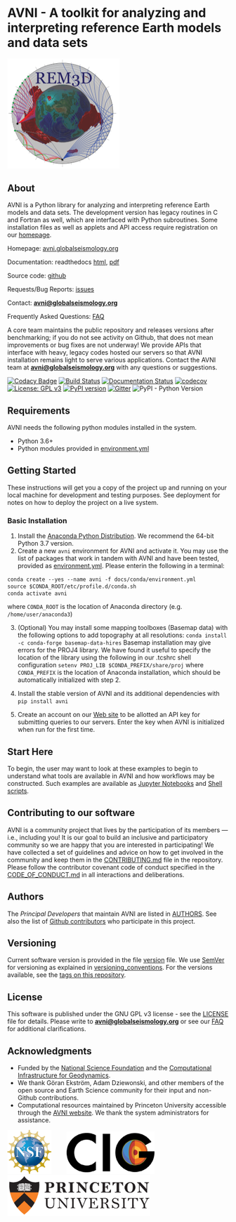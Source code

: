 # AVNI - A toolkit for analyzing and interpreting reference Earth models and data sets

<img src="docs/logos/avnilogo.png" width="256">

## About

AVNI is a Python library for analyzing and interpreting reference Earth models and data sets. The development version has legacy routines in C and Fortran as well, which are interfaced with Python subroutines. Some installation files as well as applets and API access require registration on our [homepage](http://globalseismology.org/register).

Homepage: [avni.globalseismology.org](http://avni.globalseismology.org)

Documentation: readthedocs [html](http://avni.readthedocs.io), [pdf](https://media.readthedocs.org/pdf/avni/latest/avni.pdf)

Source code: [github](https://github.com/geodynamics/avni)

Requests/Bug Reports: [issues](https://github.com/geodynamics/avni/issues)

Contact: **avni@globalseismology.org**

Frequently Asked Questions: [FAQ](docs/FAQ.md)

A core team maintains the public repository and releases versions after benchmarking; if you do not see activity on Github, that does not mean improvements or bug fixes are not underway! We provide APIs that interface with heavy, legacy codes hosted our servers so that AVNI installation remains light to serve various applications. Contact the AVNI team at **avni@globalseismology.org** with any questions or suggestions.

[![Codacy Badge](https://api.codacy.com/project/badge/Grade/110c5a409f60485f83d442b8834eba2c)](https://www.codacy.com?utm_source=github.com&amp;utm_medium=referral&amp;utm_content=globalseismology/avni&amp;utm_campaign=Badge_Grade) [![Build Status](https://travis-ci.com/globalseismology/avni.svg?token=Z1JjFn7SrxG1nGGE9y1u&branch=devel)](https://travis-ci.com/globalseismology/avni) [![Documentation Status](https://readthedocs.org/projects/avni/badge/?version=latest)](https://avni.readthedocs.io/en/latest/?badge=latest) [![codecov](https://codecov.io/gh/globalseismology/avni/branch/devel/graph/badge.svg?token=NTCVjCUfJm)](https://codecov.io/gh/globalseismology/avni) [![License: GPL v3](https://img.shields.io/badge/License-GPLv3-blue.svg)](https://www.gnu.org/licenses/gpl-3.0) [![PyPI version](https://badge.fury.io/py/avni.svg)](https://badge.fury.io/py/avni) [![Gitter](https://badges.gitter.im/avni/community.svg)](https://gitter.im/avni/community?utm_source=badge&utm_medium=badge&utm_campaign=pr-badge) ![PyPI - Python Version](https://img.shields.io/pypi/pyversions/avni.svg?style=popout)

## Requirements

AVNI needs the following python modules installed in the system.
* Python 3.6+
* Python modules provided in [environment.yml](docs/conda/environment.yml)

## Getting Started

These instructions will get you a copy of the project up and running on your local machine for development and testing purposes. See deployment for notes on how to deploy the project on a live system.

### Basic Installation

1. Install the [Anaconda Python Distribution](https://www.continuum.io/downloads). We recommend the 64-bit Python 3.7 version.
2. Create a new `avni` environment for AVNI and activate it. You may use the list of
packages that work in tandem with AVNI and have been tested, provided as [environment.yml](docs/conda/environment.yml). Please enterin the following in a terminal:
```
conda create --yes --name avni -f docs/conda/environment.yml
source $CONDA_ROOT/etc/profile.d/conda.sh
conda activate avni
```
where `CONDA_ROOT` is the location of Anaconda directory (e.g. `/home/user/anaconda3`)

3. (Optional) You may install some mapping toolboxes (Basemap data) with the following options to add topography at all resolutions:
`conda install -c conda-forge basemap-data-hires`
Basemap installation may give errors for the PROJ4 library. We have found it useful to specify the location of the library using the following in our .tcshrc shell configuration
`setenv PROJ_LIB $CONDA_PREFIX/share/proj`
where `CONDA_PREFIX` is the location of Anaconda installation, which should be automatically initialized with step 2.

4. Install the stable version of AVNI and its additional dependencies with
`pip install avni`

5. Create an account on our [Web site](http://globalseismology.org/register) to be allotted an API key for submitting queries to our servers. Enter the key when AVNI is
initialized when run for the first time.

## Start Here

To begin, the user may want to look at these examples to begin to understand what tools are available in AVNI and how workflows may be constructed. Such examples are available as [Jupyter Notebooks](examples/Notebooks) and [Shell scripts](examples/Scripts).

## Contributing to our software

AVNI is a community project that lives by the participation of its
members — i.e., including you! It is our goal to build an inclusive and
participatory community so we are happy that you are interested in
participating! We have collected a set of guidelines and advice on how to get
involved in the community and keep them in the
[CONTRIBUTING.md](CONTRIBUTING.md) file in the repository. Please follow the contributor covenant code of conduct specified in the [CODE_OF_CONDUCT.md](CODE_OF_CONDUCT.md) in all interactions and deliberations.

## Authors

The *Principal Developers* that maintain AVNI are listed in [AUTHORS](AUTHORS). See also the list of [Github contributors](https://github.com/geodynamics/avni/contributors) who participate in this project.

## Versioning

Current software version is provided in the file [version](avni/version.py) file. We use [SemVer](http://semver.org/) for versioning as explained in [versioning_conventions](docs/versioning_conventions.md). For the versions available, see the [tags on this repository](https://github.com/globalseismology/avni/tags).

## License

This software is published under the GNU GPL v3 license - see the [LICENSE](LICENSE) file for details. Please write to **avni@globalseismology.org** or see our [FAQ](docs/FAQ.md) for additional clarifications.

## Acknowledgments

* Funded by the [National Science Foundation](http://nsf.gov) and the [Computational Infrastructure for Geodynamics](http://geodynamics.org).
* We thank Göran Ekström, Adam Dziewonski, and other members of the open source and Earth Science community for their input and non-Github contributions.
* Computational resources maintained by Princeton University accessible through the [AVNI website](http://avni.globalseismology.org). We thank the system administrators for assistance.

<img src="docs/logos/NSF.png" width="100"> &nbsp; &nbsp; &nbsp; &nbsp; <img src="docs/logos/CIG_logo.png" width="200"> &nbsp; &nbsp; &nbsp; &nbsp; <img src="docs/logos/PU-standard.png" width="325">